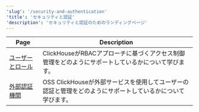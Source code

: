 ```yaml
---
'slug': '/security-and-authentication'
'title': 'セキュリティと認証'
'description': 'セキュリティと認証のためのランディングページ'
---
```




| Page                                                                   | Description                                                                                             |
|------------------------------------------------------------------------|---------------------------------------------------------------------------------------------------------|
| [ユーザーとロール](/operations/access-rights)                   | ClickHouseがRBACアプローチに基づくアクセス制御管理をどのようにサポートしているかについて学びます。              |
| [外部認証機関](/operations/external-authenticators) | OSS ClickHouseが外部サービスを使用してユーザーの認証と管理をどのようにサポートしているかについて学びます。 |
